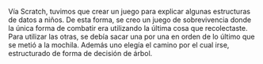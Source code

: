 Vía Scratch, tuvimos que crear un juego para explicar algunas estructuras de datos a niños. De esta forma, se creo un juego de sobrevivencia donde la única forma de combatir era utilizando la última cosa que recolectaste. Para utilizar las otras, se debía sacar una por una en orden de lo último que se metió a la mochila. Además uno elegía el camino por el cual irse, estructurado de forma de decisión de árbol. 
